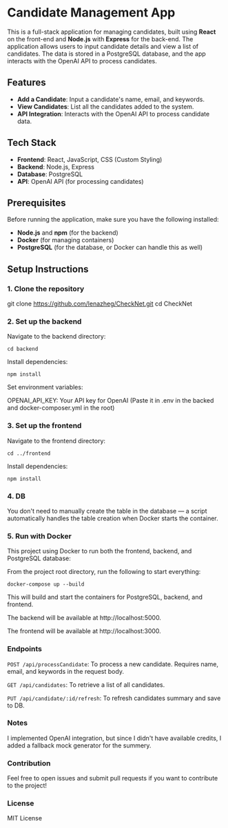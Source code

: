 # Candidate Management App

This is a full-stack application for managing candidates, built using **React** on the front-end and **Node.js** with **Express** for the back-end. The application allows users to input candidate details and view a list of candidates. The data is stored in a PostgreSQL database, and the app interacts with the OpenAI API to process candidates.

## Features

- **Add a Candidate**: Input a candidate's name, email, and keywords.
- **View Candidates**: List all the candidates added to the system.
- **API Integration**: Interacts with the OpenAI API to process candidate data.

## Tech Stack

- **Frontend**: React, JavaScript, CSS (Custom Styling)
- **Backend**: Node.js, Express
- **Database**: PostgreSQL
- **API**: OpenAI API (for processing candidates)

## Prerequisites

Before running the application, make sure you have the following installed:

- **Node.js** and **npm** (for the backend)
- **Docker** (for managing containers)
- **PostgreSQL** (for the database, or Docker can handle this as well)

## Setup Instructions

### 1. Clone the repository

git clone https://github.com/lenazheg/CheckNet.git
cd CheckNet

### 2. Set up the backend

Navigate to the backend directory:

`cd backend`

Install dependencies:

`npm install`

Set environment variables:

OPENAI_API_KEY: Your API key for OpenAI (Paste it in .env in the backed and docker-composer.yml in the root)

### 3. Set up the frontend

Navigate to the frontend directory:

`cd ../frontend`

Install dependencies:

`npm install`

### 4. DB

You don't need to manually create the table in the database — a script automatically handles the table creation when Docker starts the container.

### 5. Run with Docker

This project using Docker to run both the frontend, backend, and PostgreSQL database:

From the project root directory, run the following to start everything:

`docker-compose up --build`

This will build and start the containers for PostgreSQL, backend, and frontend.

The backend will be available at http://localhost:5000.

The frontend will be available at http://localhost:3000.

### Endpoints

`POST /api/processCandidate`: To process a new candidate. Requires name, email, and keywords in the request body.

`GET /api/candidates`: To retrieve a list of all candidates.

`PUT /api/candidate/:id/refresh`: To refresh candidates summary and save to DB.

### Notes

I implemented OpenAI integration, but since I didn't have available credits, I added a fallback mock generator for the summery.

### Contribution

Feel free to open issues and submit pull requests if you want to contribute to the project!

### License

MIT License
